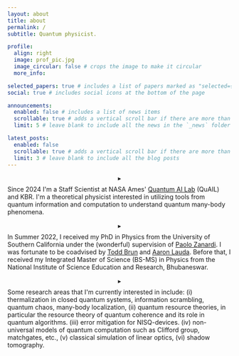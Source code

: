 ```yaml
---
layout: about
title: about
permalink: /
subtitle: Quantum physicist.

profile:
  align: right
  image: prof_pic.jpg
  image_circular: false # crops the image to make it circular
  more_info:

selected_papers: true # includes a list of papers marked as "selected={true}"
social: true # includes social icons at the bottom of the page

announcements:
  enabled: false # includes a list of news items
  scrollable: true # adds a vertical scroll bar if there are more than 3 news items
  limit: 5 # leave blank to include all the news in the `_news` folder

latest_posts:
  enabled: false
  scrollable: true # adds a vertical scroll bar if there are more than 3 new posts items
  limit: 3 # leave blank to include all the blog posts
---
```


$$\blacktriangleright$$ Since 2024 I'm a Staff Scientist at NASA Ames' [Quantum AI Lab](https://www.nasa.gov/content/nasa-quantum-artificial-intelligence-laboratory-quail) (QuAIL) and KBR. I'm a theoretical physicist interested in utilizing tools from quantum information and computation to understand quantum many-body phenomena.

$$\blacktriangleright$$ In Summer 2022, I received my PhD in Physics from the University of Southern California under the (wonderful) supervision of [Paolo Zanardi](https://dornsife.usc.edu/profile/paolo-zanardi/). I was fortunate to be coadvised by [Todd Brun](https://sites.usc.edu/tbrun/) and [Aaron Lauda](https://sites.google.com/view/lauda-home/home). Before that, I received my Integrated Master of Science (BS-MS) in Physics from the National Institute of Science Education and Research, Bhubaneswar.

$$\blacktriangleright$$ Some research areas that I'm currently interested in include: (i) thermalization in closed quantum systems, information scrambling, quantum chaos, many-body localization, (ii) quantum resource theories, in particular the resource theory of quantum coherence and its role in quantum algorithms. (iii) error mitigation for NISQ-devices. (iv) non-universal models of quantum computation such as Clifford group, matchgates, etc., (v) classical simulation of linear optics, (vi) shadow tomography.
